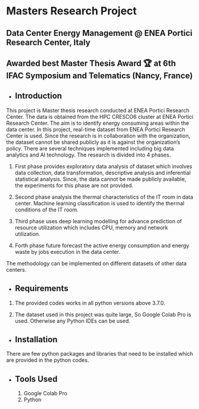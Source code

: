 # Masters Research Project 
## Data Center Energy Management @ ENEA Portici Research Center, Italy
## Awarded best Master Thesis Award :trophy: at 6th IFAC Symposium and Telematics (Nancy, France)

* Introduction
  ------------

This project is Master thesis research conducted at ENEA Portici Research Center. The data is obtained from the HPC CRESCO6 cluster at ENEA Portici Research Center. The aim is to identify energy consuming areas within the data center. In this project, real-time dataset from ENEA Portici Research Center is used. Since the research is in collaboration with the organization, the dataset cannot be shared publicly as it is against the organization’s policy. There are several techniques implemented including big data analytics and AI technology. The research is divided into 4 phases. 

1.	First phase provides exploratory data analysis of dataset which involves data collection, data transformation, descriptive analysis and inferential statistical analysis. Since, the data cannot be made publicly available, the experiments for this phase are not provided. 

2.	Second phase analysis the thermal characteristics of the IT room in data center. Machine learning classification is used to identify the thermal conditions of the IT room. 

3.	Third phase uses deep learning modelling for advance prediction of resource utilization which includes CPU, memory and network utilization. 

4.	Forth phase future forecast the active energy consumption and energy waste by jobs execution in the data center.

The methodology can be implemented on different datasets of other data centers. 

* Requirements
  ------------
1.	The provided codes works in all python versions above 3.7.0. 

2.	The dataset used in this project was quite large, So Google Colab Pro is used. Otherwise any Python IDEs can be used.


* Installation
  ------------
There are few python packages and libraries that need to be installed which are provided in the python codes. 

* Tools Used
  ------------
  1. Google Colab Pro
  2. Python 
  

